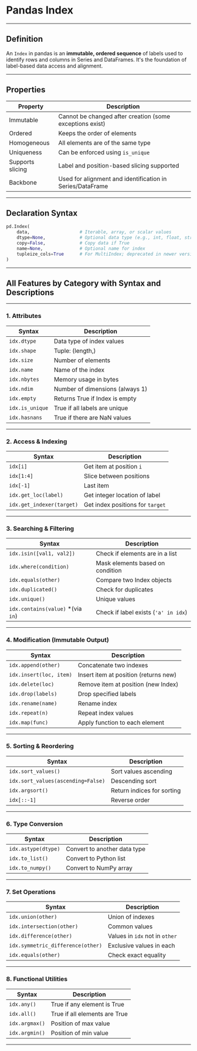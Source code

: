 
# **Pandas Index**

---

## **Definition**
An `Index` in pandas is an **immutable, ordered sequence** of labels used to identify rows and columns in Series and DataFrames. It's the foundation of label-based data access and alignment.

---

## **Properties**

| Property         | Description                                                      |
|------------------|------------------------------------------------------------------|
| Immutable        | Cannot be changed after creation (some exceptions exist)         |
| Ordered          | Keeps the order of elements                                      |
| Homogeneous      | All elements are of the same type                                |
| Uniqueness       | Can be enforced using `is_unique`                                |
| Supports slicing | Label and position-based slicing supported                       |
| Backbone         | Used for alignment and identification in Series/DataFrame        |

---

## **Declaration Syntax**

```python
pd.Index(
    data,                   # Iterable, array, or scalar values
    dtype=None,             # Optional data type (e.g., int, float, str)
    copy=False,             # Copy data if True
    name=None,              # Optional name for index
    tupleize_cols=True      # For MultiIndex; deprecated in newer versions
)
```

---

## **All Features by Category with Syntax and Descriptions**

---

### **1. Attributes**

| Syntax         | Description                              |
|----------------|------------------------------------------|
| `idx.dtype`    | Data type of index values                |
| `idx.shape`    | Tuple: (length,)                         |
| `idx.size`     | Number of elements                       |
| `idx.name`     | Name of the index                        |
| `idx.nbytes`   | Memory usage in bytes                    |
| `idx.ndim`     | Number of dimensions (always 1)          |
| `idx.empty`    | Returns True if Index is empty           |
| `idx.is_unique`| True if all labels are unique            |
| `idx.hasnans`  | True if there are NaN values             |

---

### **2. Access & Indexing**

| Syntax               | Description                              |
|----------------------|------------------------------------------|
| `idx[i]`             | Get item at position `i`                 |
| `idx[1:4]`           | Slice between positions                  |
| `idx[-1]`            | Last item                                |
| `idx.get_loc(label)` | Get integer location of label            |
| `idx.get_indexer(target)` | Get index positions for `target`   |

---

### **3. Searching & Filtering**

| Syntax                            | Description                                  |
|-----------------------------------|----------------------------------------------|
| `idx.isin([val1, val2])`          | Check if elements are in a list              |
| `idx.where(condition)`            | Mask elements based on condition             |
| `idx.equals(other)`               | Compare two Index objects                    |
| `idx.duplicated()`                | Check for duplicates                         |
| `idx.unique()`                    | Unique values                                |
| `idx.contains(value)` *(via `in`)| Check if label exists (`'a' in idx`)         |

---

### **4. Modification (Immutable Output)**

| Syntax                                 | Description                            |
|----------------------------------------|----------------------------------------|
| `idx.append(other)`                    | Concatenate two indexes                |
| `idx.insert(loc, item)`                | Insert item at position (returns new)  |
| `idx.delete(loc)`                      | Remove item at position (new Index)    |
| `idx.drop(labels)`                     | Drop specified labels                  |
| `idx.rename(name)`                     | Rename index                           |
| `idx.repeat(n)`                        | Repeat index values                    |
| `idx.map(func)`                        | Apply function to each element         |

---

### **5. Sorting & Reordering**

| Syntax                          | Description                              |
|----------------------------------|------------------------------------------|
| `idx.sort_values()`             | Sort values ascending                    |
| `idx.sort_values(ascending=False)` | Descending sort                        |
| `idx.argsort()`                 | Return indices for sorting               |
| `idx[::-1]`                     | Reverse order                            |

---

### **6. Type Conversion**

| Syntax                  | Description                         |
|--------------------------|-------------------------------------|
| `idx.astype(dtype)`     | Convert to another data type        |
| `idx.to_list()`         | Convert to Python list              |
| `idx.to_numpy()`        | Convert to NumPy array              |

---

### **7. Set Operations**

| Syntax                            | Description                                |
|-----------------------------------|--------------------------------------------|
| `idx.union(other)`                | Union of indexes                           |
| `idx.intersection(other)`         | Common values                              |
| `idx.difference(other)`           | Values in `idx` not in `other`             |
| `idx.symmetric_difference(other)` | Exclusive values in each                   |
| `idx.equals(other)`               | Check exact equality                       |

---

### **8. Functional Utilities**

| Syntax                  | Description                        |
|--------------------------|------------------------------------|
| `idx.any()`             | True if any element is True        |
| `idx.all()`             | True if all elements are True      |
| `idx.argmax()`          | Position of max value              |
| `idx.argmin()`          | Position of min value              |

---
